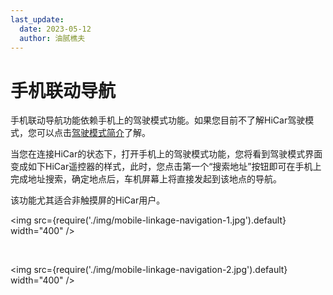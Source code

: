 ```yaml
---
last_update:
  date: 2023-05-12
  author: 油腻樵夫
---
```


# 手机联动导航

手机联动导航功能依赖手机上的驾驶模式功能。如果您目前不了解HiCar驾驶模式，您可以点击[驾驶模式简介](../../dmode/driving-mode.md)了解。

当您在连接HiCar的状态下，打开手机上的驾驶模式功能，您将看到驾驶模式界面变成如下HiCar遥控器的样式，此时，您点击第一个“搜索地址”按钮即可在手机上完成地址搜索，确定地点后，车机屏幕上将直接发起到该地点的导航。

该功能尤其适合非触摸屏的HiCar用户。

<img
    src={require('./img/mobile-linkage-navigation-1.jpg').default}
    width="400" 
/>

<br />

<img
    src={require('./img/mobile-linkage-navigation-2.jpg').default}
    width="400" 
/>
